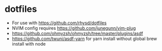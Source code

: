 # dotfiles

- For use with https://github.com/rhysd/dotfiles
- NVIM config requires https://github.com/junegunn/vim-plug
- https://github.com/ohmyzsh/ohmyzsh/tree/master/plugins/asdf
- https://github.com/twuni/asdf-yarn for yarn install without global brew install with node
